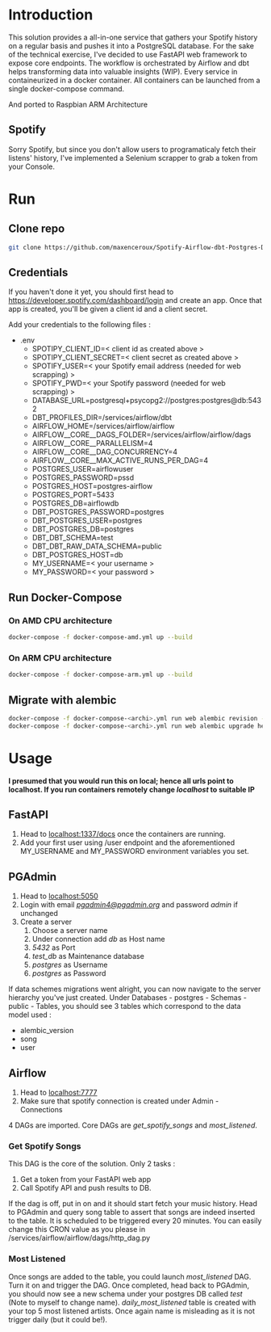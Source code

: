 
# Introduction 

This solution provides a all-in-one service that gathers your Spotify history on a regular basis and pushes it into a PostgreSQL database. For the sake of the technical exercise, I've decided to use FastAPI web framework to expose core endpoints. The workflow is orchestrated by Airflow and dbt helps transforming data into valuable insights (WIP). Every service in containeurized in a docker container. All containers can be launched from a single docker-compose command. 

And ported to Raspbian ARM Architecture
## Spotify 
Sorry Spotify, but since you don't allow users to programaticaly fetch their listens' history, I've implemented a Selenium scrapper to grab a token from your Console. 

# Run 
## Clone repo
```bash
git clone https://github.com/maxenceroux/Spotify-Airflow-dbt-Postgres-Docker.git
```
## Credentials
If you haven't done it yet, you should first head to https://developer.spotify.com/dashboard/login and create an app. 
Once that app is created, you'll be given a client id and a client secret. 

Add your credentials to the following files :  
- .env 
    - SPOTIPY_CLIENT_ID=< client id as created above >
    - SPOTIPY_CLIENT_SECRET=< client secret as created above >
    - SPOTIFY_USER=< your Spotify email address (needed for web scrapping) >
    - SPOTIFY_PWD=< your Spotify password (needed for web scrapping) >
    - DATABASE_URL=postgresql+psycopg2://postgres:postgres@db:5432
    - DBT_PROFILES_DIR=/services/airflow/dbt
    - AIRFLOW_HOME=/services/airflow/airflow
    - AIRFLOW__CORE__DAGS_FOLDER=/services/airflow/airflow/dags
    - AIRFLOW__CORE__PARALLELISM=4
    - AIRFLOW__CORE__DAG_CONCURRENCY=4
    - AIRFLOW__CORE__MAX_ACTIVE_RUNS_PER_DAG=4
    - POSTGRES_USER=airflowuser
    - POSTGRES_PASSWORD=pssd
    - POSTGRES_HOST=postgres-airflow
    - POSTGRES_PORT=5433
    - POSTGRES_DB=airflowdb
    - DBT_POSTGRES_PASSWORD=postgres
    - DBT_POSTGRES_USER=postgres
    - DBT_POSTGRES_DB=postgres
    - DBT_DBT_SCHEMA=test
    - DBT_DBT_RAW_DATA_SCHEMA=public
    - DBT_POSTGRES_HOST=db
    - MY_USERNAME=< your username >
    - MY_PASSWORD=< your password >


## Run Docker-Compose
### On AMD CPU architecture
```bash
docker-compose -f docker-compose-amd.yml up --build
```
### On ARM CPU architecture
```bash
docker-compose -f docker-compose-arm.yml up --build
```


## Migrate with alembic
```bash 
docker-compose -f docker-compose-<archi>.yml run web alembic revision --autogenerate -m "First migration"
docker-compose -f docker-compose-<archi>.yml run web alembic upgrade head
```
# Usage

**I presumed that you would run this on local; hence all urls point to localhost. If you run containers remotely change *localhost* to suitable IP**

## FastAPI
1. Head to [localhost:1337/docs](localhost:8000/docs) once the containers are running. 
2. Add your first user using /user endpoint and the aforementioned MY_USERNAME and MY_PASSWORD environment variables you set. 

## PGAdmin
1. Head to [localhost:5050](localhost:5050)
2. Login with email *pgadmin4@pgadmin.org* and password *admin* if unchanged
3. Create a server
    1. Choose a server name
    2. Under connection add *db* as Host name
    3. *5432* as Port
    4. *test_db* as Maintenance database
    5. *postgres* as Username
    6. *postgres* as Password

If data schemes migrations went alright, you can now navigate to the server hierarchy you've just created. Under Databases - postgres - Schemas - public - Tables, you should see 3 tables which correspond to the data model used : 
 - alembic_version
 - song
 - user

## Airflow
1. Head to [localhost:7777](localhost:7777)
2. Make sure that spotify connection is created under Admin - Connections

4 DAGs are imported. 
Core DAGs are *get_spotify_songs* and *most_listened*. 
### Get Spotify Songs
This DAG is the core of the solution. Only 2 tasks : 
1. Get a token from your FastAPI web app
2. Call Spotify API and push results to DB. 

If the dag is off, put in on and it should start fetch your music history. 
Head to PGAdmin and query song table to assert that songs are indeed inserted to the table. It is scheduled to be triggered every 20 minutes. You can easily change this CRON value as you please in /services/airflow/airflow/dags/http_dag.py

### Most Listened
Once songs are added to the table, you could launch *most_listened* DAG. 
Turn it on and trigger the DAG. 
Once completed, head back to PGAdmin, you should now see a new schema under your postgres DB called *test* (Note to myself to change name). *daily_most_listened* table is created with your top 5 most listened artists. Once again name is misleading as it is not trigger daily (but it could be!). 
